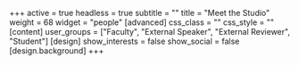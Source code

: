 +++
active = true
headless = true
subtitle = ""
title = "Meet the Studio"
weight = 68
widget = "people"
[advanced]
css_class = ""
css_style = ""
[content]
user_groups = ["Faculty", "External Speaker", "External Reviewer", "Student"]
[design]
show_interests = false
show_social = false
[design.background]
+++

